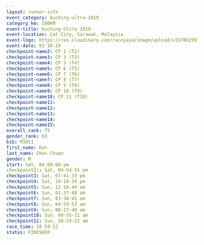 ```yaml
---
layout: runner-info 
event_category: kuching-ultra-2019 
category_km: 100KM 
event-title: Kuching Ultra 2019
event-location: Cat City, Sarawak, Malaysia 
event-logo: https://res.cloudinary.com/raceyaya/image/upload/v1570025915/logo/kuching_ultra_jsvtue.jpg 
event-date: 03-10-19 
checkpoint-name2: CP 1 (T2) 
checkpoint-name3: CP 3 (T3) 
checkpoint-name4: CP 5 (T4) 
checkpoint-name5: CP 6 (T5) 
checkpoint-name6: CP 7 (T6) 
checkpoint-name7: CP 8 (T7) 
checkpoint-name8: CP 5 (T8) 
checkpoint-name9: CP 10 (T9) 
checkpoint-name10: CP 11 (T10) 
checkpoint-name11:  
checkpoint-name12: 
checkpoint-name13: 
checkpoint-name14: 
checkpoint-name15: 
overall_rank: 75
gender_rank: 63
bib: M1011
first_name: Kon
last_name: Chen Chuan
gender: M
start: Sat, 04-00-00 pm
checkpoint2:: Sat, 04-54-55 pm
checkpoint3: Sat, 07-41-33 pm
checkpoint4: Sat, 10-18-34 pm
checkpoint5: Sun, 12-16-44 am
checkpoint6: Sun, 01-37-48 am
checkpoint7: Sun, 03-38-41 am
checkpoint8: Sun, 04-59-52 am
checkpoint9: Sun, 08-17-40 am
checkpoint10: Sun, 09-55-31 am
checkpoint11: Sun, 10-59-22 am
race_time: 18-59-22
status: FINISHER
---
```

